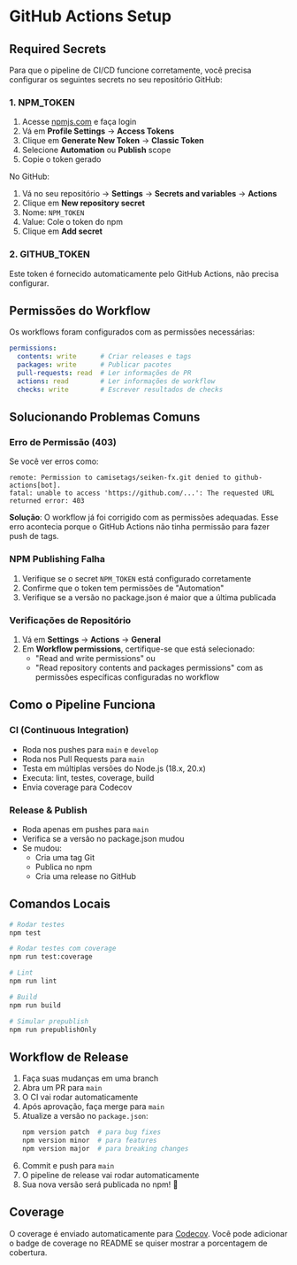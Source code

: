 # GitHub Actions Setup

## Required Secrets

Para que o pipeline de CI/CD funcione corretamente, você precisa configurar os seguintes secrets no seu repositório GitHub:

### 1. NPM_TOKEN

1. Acesse [npmjs.com](https://www.npmjs.com/) e faça login
2. Vá em **Profile Settings** → **Access Tokens**
3. Clique em **Generate New Token** → **Classic Token**
4. Selecione **Automation** ou **Publish** scope
5. Copie o token gerado

No GitHub:
1. Vá no seu repositório → **Settings** → **Secrets and variables** → **Actions**
2. Clique em **New repository secret**
3. Nome: `NPM_TOKEN`
4. Value: Cole o token do npm
5. Clique em **Add secret**

### 2. GITHUB_TOKEN

Este token é fornecido automaticamente pelo GitHub Actions, não precisa configurar.

## Permissões do Workflow

Os workflows foram configurados com as permissões necessárias:

```yaml
permissions:
  contents: write      # Criar releases e tags
  packages: write      # Publicar pacotes
  pull-requests: read  # Ler informações de PR
  actions: read        # Ler informações de workflow
  checks: write        # Escrever resultados de checks
```

## Solucionando Problemas Comuns

### Erro de Permissão (403)

Se você ver erros como:
```
remote: Permission to camisetags/seiken-fx.git denied to github-actions[bot].
fatal: unable to access 'https://github.com/...': The requested URL returned error: 403
```

**Solução**: O workflow já foi corrigido com as permissões adequadas. Esse erro acontecia porque o GitHub Actions não tinha permissão para fazer push de tags.

### NPM Publishing Falha

1. Verifique se o secret `NPM_TOKEN` está configurado corretamente
2. Confirme que o token tem permissões de "Automation"
3. Verifique se a versão no package.json é maior que a última publicada

### Verificações de Repositório

1. Vá em **Settings** → **Actions** → **General**
2. Em **Workflow permissions**, certifique-se que está selecionado:
   - "Read and write permissions" ou
   - "Read repository contents and packages permissions" com as permissões específicas configuradas no workflow

## Como o Pipeline Funciona

### CI (Continuous Integration)
- Roda nos pushes para `main` e `develop`
- Roda nos Pull Requests para `main`
- Testa em múltiplas versões do Node.js (18.x, 20.x)
- Executa: lint, testes, coverage, build
- Envia coverage para Codecov

### Release & Publish
- Roda apenas em pushes para `main`
- Verifica se a versão no package.json mudou
- Se mudou:
  - Cria uma tag Git
  - Publica no npm
  - Cria uma release no GitHub

## Comandos Locais

```bash
# Rodar testes
npm test

# Rodar testes com coverage
npm run test:coverage

# Lint
npm run lint

# Build
npm run build

# Simular prepublish
npm run prepublishOnly
```

## Workflow de Release

1. Faça suas mudanças em uma branch
2. Abra um PR para `main`
3. O CI vai rodar automaticamente
4. Após aprovação, faça merge para `main`
5. Atualize a versão no `package.json`:
   ```bash
   npm version patch  # para bug fixes
   npm version minor  # para features
   npm version major  # para breaking changes
   ```
6. Commit e push para `main`
7. O pipeline de release vai rodar automaticamente
8. Sua nova versão será publicada no npm! 🚀

## Coverage

O coverage é enviado automaticamente para [Codecov](https://codecov.io/). 
Você pode adicionar o badge de coverage no README se quiser mostrar a porcentagem de cobertura.

